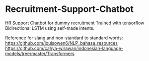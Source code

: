 # Recruitment-Support-Chatbot
HR Support Chatbot for dummy recruitment
Trained with tensorflow Bidirectional LSTM using self-made intents.

Reference for slang and non-standard to standard words:
https://github.com/louisowen6/NLP_bahasa_resources
https://github.com/cahya-wirawan/indonesian-language-models/tree/master/Transformers